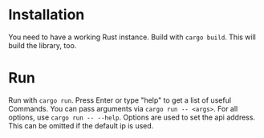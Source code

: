 # Installation

You need to have a working Rust instance. Build with `cargo build`. This will build the library, too.

# Run

Run with `cargo run`. Press Enter or type "help" to get a list of useful Commands.
You can pass arguments via `cargo run -- <args>`. For all options, use `cargo run -- --help`. Options are used to set the api address. This can be omitted if the default ip is used.
